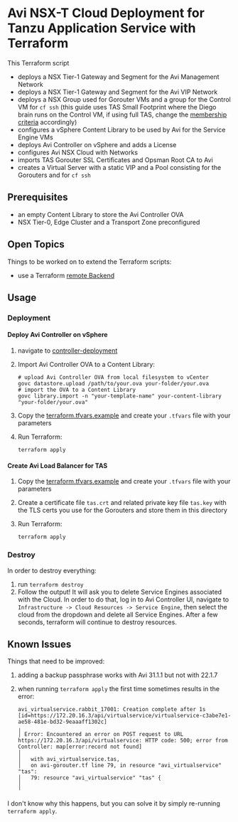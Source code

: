 # Avi NSX-T Cloud Deployment for Tanzu Application Service with Terraform

This Terraform script

- deploys a NSX Tier-1 Gateway and Segment for the Avi Management Network
- deploys a NSX Tier-1 Gateway and Segment for the Avi VIP Network
- deploys a NSX Group used for Gorouter VMs and a group for the Control VM for `cf ssh` (this guide uses TAS Small Footprint where the Diego brain runs on the Control VM, if using full TAS, change the [membership criteria](./nsx-avi.tf#L100-L107) accordingly)
- configures a vSphere Content Library to be used by Avi for the Service Engine VMs
- deploys Avi Controller on vSphere and adds a License
- configures Avi NSX Cloud with Networks
- imports TAS Gorouter SSL Certificates and Opsman Root CA to Avi
- creates a Virtual Server with a static VIP and a Pool consisting for the Gorouters and for `cf ssh`

## Prerequisites

- an empty Content Library to store the Avi Controller OVA
- NSX Tier-0, Edge Cluster and a Transport Zone preconfigured

## Open Topics

Things to be worked on to extend the Terraform scripts:

- use a Terraform [remote Backend](https://developer.hashicorp.com/terraform/language/backend)

## Usage

### Deployment

#### Deploy Avi Controller on vSphere

1. navigate to [controller-deployment](./controller-deployment/)
1. Import Avi Controller OVA to a Content Library:

    ```shell
    # upload Avi Controller OVA from local filesystem to vCenter
    govc datastore.upload /path/to/your.ova your-folder/your.ova
    # import the OVA to a Content Library
    govc library.import -n "your-template-name" your-content-library "your-folder/your.ova"
    ```

1. Copy the [terraform.tfvars.example](./controller-deployment/terraform.tfvars.example) and create your `.tfvars` file with your parameters
1. Run Terraform:

    ```shell
    terraform apply
    ```

#### Create Avi Load Balancer for TAS

1. Copy the [terraform.tfvars.example](./terraform.tfvars.example) and create your `.tfvars` file with your parameters
1. Create a certificate file `tas.crt` and related private key file `tas.key` with the TLS certs you use for the Gorouters and store them in this directory
1. Run Terraform:

    ```shell
    terraform apply
    ```

### Destroy

In order to destroy everything:

1. run `terraform destroy`
1. Follow the output! It will ask you to delete Service Engines associated with the Cloud. In order to do that, log in to Avi Controller UI, navigate to `Infrastructure -> Cloud Resources -> Service Engine`, then select the cloud from the dropdown and delete all Service Engines. After a few seconds, terraform will continue to destroy resources.

## Known Issues

Things that need to be improved:

1. adding a backup passphrase works with Avi 31.1.1 but not with 22.1.7
1. when running `terraform apply` the first time sometimes results in the error:

    ```shell
    avi_virtualservice.rabbit_17001: Creation complete after 1s [id=https://172.20.16.3/api/virtualservice/virtualservice-c3abe7e1-ae58-481e-bd32-9eaaaff1302c]
    ╷
    │ Error: Encountered an error on POST request to URL https://172.20.16.3/api/virtualservice: HTTP code: 500; error from Controller: map[error:record not found]
    │
    │   with avi_virtualservice.tas,
    │   on avi-gorouter.tf line 79, in resource "avi_virtualservice" "tas":
    │   79: resource "avi_virtualservice" "tas" {
    │
    ╵
    ```

  I don't know why this happens, but you can solve it by simply re-running `terraform apply`.